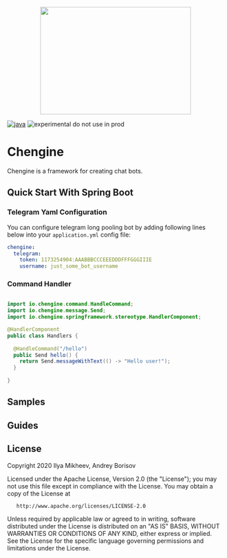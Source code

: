 
<p align="center">
  <img width="350" height="250" src="https://i.ibb.co/tCD7fP6/1-2x.png">
</p>

[![java][0]][1] ![experimental do not use in prod][2]

[0]: https://img.shields.io/badge/java-11-blue.svg?style=flat-square
[1]: https://openjdk.java.net/projects/jdk/11/

[2]: https://img.shields.io/badge/development%20or%20experimental-do%20not%20use%20in%20prod-orange?style=flat-square

# Chengine

Chengine is a framework for creating chat bots.

## Quick Start With Spring Boot

### Telegram Yaml Configuration

You can configure telegram long pooling bot by adding following lines below into your `application.yml` config file:

```yaml
chengine:
  telegram:
    token: 1173254904:AAABBBCCCEEEDDDFFFGGGIIIE
    username: just_some_bot_username
```

### Command Handler

``` java

import io.chengine.command.HandleCommand;
import io.chengine.message.Send;
import io.chengine.springframework.stereotype.HandlerComponent;

@HandlerComponent
public class Handlers {
  
  @HandleCommand("/hello")
  public Send hello() {
    return Send.messageWithText(() -> "Hello user!");
  }
  
}

```

## Samples

## Guides

## License

   Copyright 2020 Ilya Mikheev, Andrey Borisov

   Licensed under the Apache License, Version 2.0 (the "License");
   you may not use this file except in compliance with the License.
   You may obtain a copy of the License at

       http://www.apache.org/licenses/LICENSE-2.0

   Unless required by applicable law or agreed to in writing, software
   distributed under the License is distributed on an "AS IS" BASIS,
   WITHOUT WARRANTIES OR CONDITIONS OF ANY KIND, either express or implied.
   See the License for the specific language governing permissions and
   limitations under the License.
